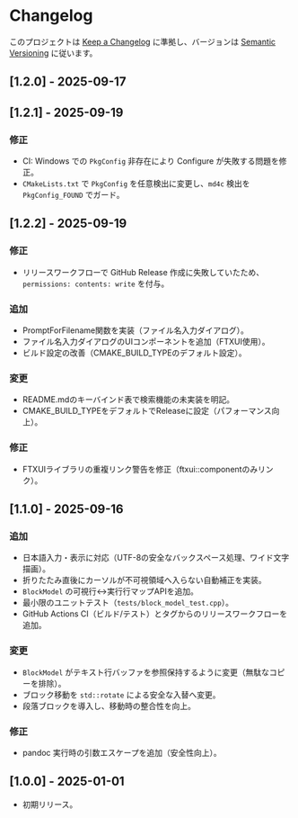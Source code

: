 # Changelog

このプロジェクトは [Keep a Changelog](https://keepachangelog.com/ja/1.1.0/) に準拠し、バージョンは [Semantic Versioning](https://semver.org/lang/ja/) に従います。

## [1.2.0] - 2025-09-17
## [1.2.1] - 2025-09-19
### 修正
- CI: Windows での `PkgConfig` 非存在により Configure が失敗する問題を修正。
- `CMakeLists.txt` で `PkgConfig` を任意検出に変更し、`md4c` 検出を `PkgConfig_FOUND` でガード。

## [1.2.2] - 2025-09-19
### 修正
- リリースワークフローで GitHub Release 作成に失敗していたため、`permissions: contents: write` を付与。

### 追加
- PromptForFilename関数を実装（ファイル名入力ダイアログ）。
- ファイル名入力ダイアログのUIコンポーネントを追加（FTXUI使用）。
- ビルド設定の改善（CMAKE_BUILD_TYPEのデフォルト設定）。

### 変更
- README.mdのキーバインド表で検索機能の未実装を明記。
- CMAKE_BUILD_TYPEをデフォルトでReleaseに設定（パフォーマンス向上）。

### 修正
- FTXUIライブラリの重複リンク警告を修正（ftxui::componentのみリンク）。

## [1.1.0] - 2025-09-16
### 追加
- 日本語入力・表示に対応（UTF-8の安全なバックスペース処理、ワイド文字描画）。
- 折りたたみ直後にカーソルが不可視領域へ入らない自動補正を実装。
- `BlockModel` の可視行↔実行行マップAPIを追加。
- 最小限のユニットテスト（`tests/block_model_test.cpp`）。
- GitHub Actions CI（ビルド/テスト）とタグからのリリースワークフローを追加。

### 変更
- `BlockModel` がテキスト行バッファを参照保持するように変更（無駄なコピーを排除）。
- ブロック移動を `std::rotate` による安全な入替へ変更。
- 段落ブロックを導入し、移動時の整合性を向上。

### 修正
- pandoc 実行時の引数エスケープを追加（安全性向上）。

## [1.0.0] - 2025-01-01
- 初期リリース。
